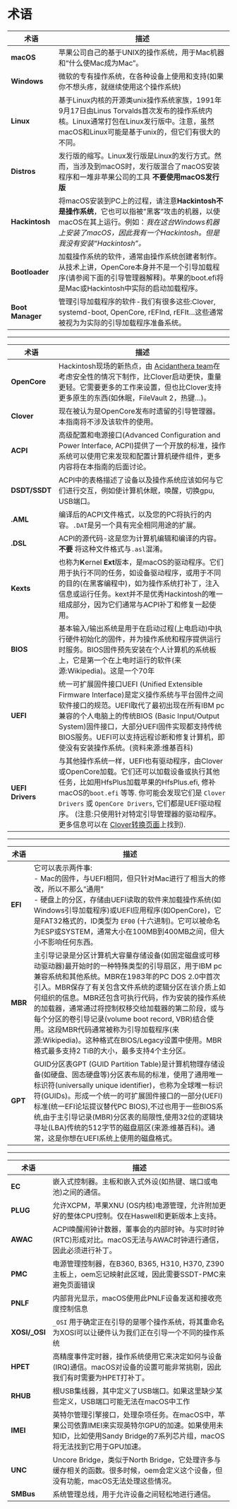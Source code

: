 # 术语

术语 | 描述
--- | ---
**macOS**        | 苹果公司自己的基于UNIX的操作系统，用于Mac机器和“什么使Mac成为Mac”。
**Windows**      | 微软的专有操作系统，在各种设备上使用和支持(如果你不想头疼，就继续使用这个操作系统)
**Linux**        | 基于Linux内核的开源类unix操作系统家族，1991年9月17日由Linus Torvalds首次发布的操作系统内核。Linux通常打包在Linux发行版中。注意，虽然macOS和Linux可能是基于unix的，但它们有很大的不同。
**Distros**      | 发行版的缩写。Linux发行版是Linux的发行方式。然而，当涉及到macOS时，发行版混合了macOS安装程序和一堆非苹果公司的工具 **不要使用macOS发行版**  
**Hackintosh**   | 将macOS安装到PC上的过程，请注意**Hackintosh不是操作系统**，它也可以指被”黑客”攻击的机器，以使macOS在其上运行。例如：*我在这台Windows机器上安装了macOS，因此我有一个Hackintosh。但是我没有安装“Hackintosh”。*
**Bootloader**   | 加载操作系统的软件，通常由操作系统创建者制作。从技术上讲，OpenCore本身并不是一个引导加载程序(请参阅下面的引导管理器解释)。苹果的boot.efi将是Mac或Hackintosh中实际的启动加载程序。
**Boot Manager** | 管理引导加载程序的软件-我们有很多这些:Clover, systemd-boot, OpenCore, rEFInd, rEFIt…这些通常被视为为实际的引导加载程序准备系统。
---
术语 | 描述
--- | ---
**OpenCore**   | Hackintosh现场的新热点，由 [Acidanthera team](https://github.com/acidanthera)在考虑安全性的情况下制作，比Clover启动更快，重量更轻。它需要更多的工作来设置，但也比Clover支持更多原生的东西(如休眠，FileVault 2，热键…)。
**Clover**  | 现在被认为是OpenCore发布时遗留的引导管理器。本指南将不涉及该软件的使用。
**ACPI**  | 高级配置和电源接口(Advanced Configuration and Power Interface, ACPI)提供了一个开放的标准，操作系统可以使用它来发现和配置计算机硬件组件，更多内容将在本指南的后面讨论。
**DSDT/SSDT** | ACPI中的表格描述了设备以及操作系统应该如何与它们进行交互，例如使计算机休眠，唤醒，切换gpu, USB端口。
**.AML** | 编译后的ACPI文件格式，以及您的PC将执行的内容。`.DAT`是另一个具有完全相同用途的扩展。
**.DSL** | ACPI的源代码-这是您为计算机编辑和编译的内容。**不要** 将这种文件格式与`.asl`混淆。
**Kexts**   | 也称为**K**ernel **Ext**版本，是macOS的驱动程序。它们用于执行不同的任务，如设备驱动程序，或用于不同的目的(在黑客编程中)，如为操作系统打补丁，注入信息或运行任务。kext并不是优秀Hackintosh的唯一组成部分，因为它们通常与ACPI补丁和修复一起使用。
**BIOS**  | 基本输入/输出系统是用于在启动过程(上电启动)中执行硬件初始化的固件，并为操作系统和程序提供运行时服务。BIOS固件预先安装在个人计算机的系统板上，它是第一个在上电时运行的软件(来源:Wikipedia)。这是一个70年
**UEFI**  | 统一可扩展固件接口UEFI (Unified Extensible Firmware Interface)是定义操作系统与平台固件之间软件接口的规范。UEFI取代了最初出现在所有IBM pc兼容的个人电脑上的传统BIOS (Basic Input/Output System)固件接口，大部分UEFI固件实现都支持传统BIOS服务。UEFI可以支持远程诊断和修复计算机，即使没有安装操作系统。(资料来源:维基百科)
**UEFI Drivers** | 与其他操作系统一样，UEFI也有驱动程序，由Clover或OpenCore加载。它们还可以加载设备或执行其他任务，比如用HfsPlus加载苹果的HfsPlus.efi, 修补macOS的`boot.efi` 等等. 你可能会发现它们是 `Clover Drivers` 或 `OpenCore Drivers`, 它们都是UEFI驱动程序。 (注意:只使用针对特定引导管理器的驱动程序。 更多信息可以在 [Clover转换页面](https://github.com/sumingyd/OpenCore-Install-Guide/tree/master/clover-conversion)上找到).
---
术语 | 描述
--- | ---
**EFI**   | 它可以表示两件事: <br/>- Mac的固件，与UEFI相同，但只针对Mac进行了相当大的修改，所以不那么”通用”<br/>- 硬盘上的分区，存储由UEFI读取的软件来加载操作系统(如Windows引导加载程序)或UEFI应用程序(如OpenCore)，它是FAT32格式的，ID类型为 `EF00` (十六进制)。它可以被命名为ESP或SYSTEM，通常大小在100MB到400MB之间，但大小不影响任何东西。
**MBR**   | 主引导记录是分区计算机大容量存储设备(如固定磁盘或可移动驱动器)最开始时的一种特殊类型的引导扇区，用于IBM pc兼容系统和其他系统。MBR在1983年的PC DOS 2.0中首次引入。MBR保存了有关包含文件系统的逻辑分区在该介质上如何组织的信息。MBR还包含可执行代码，作为安装的操作系统的加载器，通常通过将控制权移交给加载器的第二阶段，或与每个分区的卷引导记录(volume boot record, VBR)结合使用。这段MBR代码通常被称为引导加载程序(来源:Wikipedia)。这种格式在BIOS/Legacy设置中使用。MBR格式最多支持2 TiB的大小，最多支持4个主分区。
**GPT**   | GUID分区表GPT (GUID Partition Table)是计算机物理存储设备(如硬盘、固态硬盘等)分区表布局的标准，使用了通用唯一标识符(universally unique identifier)，也称为全球唯一标识符(GUIDs)。形成一个统一的可扩展固件接口的一部分(UEFI)标准(统一EFI论坛提议替代PC BIOS),不过也用于一些BIOS系统,由于主引导记录(MBR)分区表的局限性,使用32位的逻辑块寻址(LBA)传统的512字节的磁盘扇区(来源:维基百科)。通常，这是你想在UEFI系统上使用的磁盘格式。
---
术语 | 描述
--- | ---
**EC** | 嵌入式控制器。主板和嵌入式外设(如热键、端口或电池)之间的通信。
**PLUG** | 允许XCPM，苹果XNU (OS内核)电源管理，允许附加更好的整体CPU控制。仅在Haswell和更新版本上支持。
**AWAC** | ACPI唤醒闹钟计数器，董事会的内部时钟。与实时时钟(RTC)形成对比。macOS无法与AWAC时钟进行通信，因此必须进行补丁。
**PMC** | 电源管理控制器，在B360, B365, H310, H370, Z390主板上，oem忘记映射此区域，因此需要SSDT-PMC来避免页面错误
**PNLF** | 内部背光显示，macOS使用此PNLF设备发送和接收亮度控制信息
**XOSI/_OSI** | `_OSI` 用于确定正在引导的是哪个操作系统，将其重命名为XOSI可以让硬件认为我们正在引导一个不同的操作系统
**HPET** | 高精度事件定时器，操作系统使用它来决定如何与设备(IRQ)通信。macOS对设备的设置可能非常挑剔，因此我们有时需要为HPET打补丁。
**RHUB** | 根USB集线器，其中定义了USB端口。如果这里缺少某些定义，USB端口可能无法在macOS中工作
**IMEI** | 英特尔管理引擎接口，处理杂项任务。在macOS中，苹果公司依靠IMEI来实现英特尔GPU的加速。如果使用未知ID，比如使用Sandy Bridge的7系列芯片组，macOS将无法找到它用于GPU加速。
**UNC** | Uncore Bridge，类似于North Bridge，它处理许多与缓存相关的函数。很多时候，oem会定义这个设备，但没有功能，macOS无法处理这些情况。
**SMBus** | 系统管理总线，用于允许设备之间轻松地进行通信。
